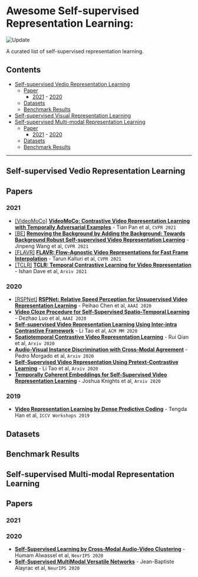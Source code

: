 # Awesome Self-supervised Representation Learning:
![Update](https://img.shields.io/github/last-commit/XinyuSun/awesome-self-supervised-representation-learning?color=green&label=last-updated&logo=update&style=flat-squre)

A curated list of self-supervised representation learning.

## Contents
- [Self-supervised Vedio Representation Learning](#svrl)
    - [Paper](#svrl-papers)
        - [2021](#svrl-2021) - [2020](#svrl-2020)
    - [Datasets](#svrl-data)
    - [Benchmark Results](#svrl-result)
- [Self-supervised Visual Representation Learning]()
- [Self-supervised Multi-modal Representation Learning](#smrl)
    - [Paper](#smrl-papers)
        - [2021](#smrl-2021) - [2020](#smrl-2020)
    - [Datasets](#smrl-data)
    - [Benchmark Results](#smrl-result)
---
## <span id="svrl"> **Self-supervised Vedio Representation Learning** </span>

## <span id="svrl-papers"> Papers </span>

### <span id="svrl-2021"> 2021 </span>
- [[VideoMoCo]]() [**VideoMoCo: Contrastive Video Representation Learning with Temporally Adversarial Examples**](https://arxiv.org/abs/2103.05905) - Tian Pan et al, `CVPR 2021`
- [[BE]]() [**Removing the Background by Adding the Background: Towards Background Robust Self-supervised Video Representation Learning**](https://arxiv.org/abs/2009.05769.pdf) - Jinpeng Wang et al, `CVPR 2021`
- [[FLAVR]]() [**FLAVR: Flow-Agnostic Video Representations for Fast Frame Interpolation**](https://arxiv.org/abs/2012.08512) - Tarun Kalluri et al, `CVPR 2021` 
- [[TCLR]]() [**TCLR: Temporal Contrastive Learning for Video Representation**](https://arxiv.org/abs/2101.07974v2) - Ishan Dave et al, `Arxiv 2021`

### <span id="svrl-2020"> 2020 </span>

- [[RSPNet]]() [**RSPNet: Relative Speed Perception for Unsupervised Video Representation Learning**](https://arxiv.org/abs/2011.07949v2) - Peihao Chen et al, `AAAI 2020`
- [**Video Cloze Procedure for Self-Supervised Spatio-Temporal Learning**](https://arxiv.org/abs/2001.00294v1) - Dezhao Luo et al, `AAAI 2020`
- [**Self-supervised Video Representation Learning Using Inter-intra Contrastive Framework**](https://arxiv.org/abs/2008.02531v2) - Li Tao et al, `ACM MM 2020`
- [**Spatiotemporal Contrastive Video Representation Learning**](https://arxiv.org/abs/2008.03800v3) - Rui Qian et al, `Arxiv 2020`
- [**Audio-Visual Instance Discrimination with Cross-Modal Agreement**](https://arxiv.org/abs/2004.12943v2) - Pedro Morgado et al, `Arxiv 2020`
- [**Self-Supervised Video Representation Using Pretext-Contrastive Learning**](https://arxiv.org/abs/2010.15464v1) - Li Tao et al, `Arxiv 2020`
- [**Temporally Coherent Embeddings for Self-Supervised Video Representation Learning**](https://arxiv.org/abs/2004.02753v5) - 
Joshua Knights et al, `Arxiv 2020`

### <span id="svrl-2019"> 2019 </span>

- [**Video Representation Learning by Dense Predictive Coding**](https://arxiv.org/abs/1909.04656v3) - Tengda Han et al, `ICCV Workshops 2019`



## <span id="svrl-data"> Datasets </span>

## <span id="svrl-result"> Benchmark Results </span>


## <span id="smrl"> **Self-supervised Multi-modal Representation Learning** </span>

## <span id="smrl-papers"> Papers </span>

### <span id="smrl-2021"> 2021 </span>

### <span id="smrl-2020"> 2020 </span>
- [**Self-Supervised Learning by Cross-Modal Audio-Video Clustering**](https://arxiv.org/abs/1911.12667v3) - Humam Alwassel et al, `NeurIPS 2020`
- [**Self-Supervised MultiModal Versatile Networks**](https://arxiv.org/abs/2006.16228v2) - Jean-Baptiste Alayrac et al, `NeurIPS 2020`